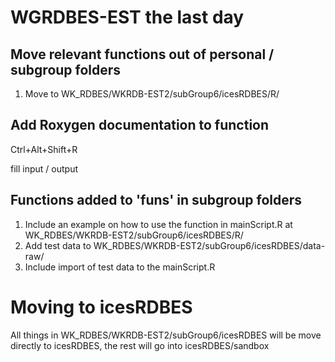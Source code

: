 # WGRDBES-EST the last day

## Move relevant functions out of personal / subgroup folders 
1. Move to WK_RDBES/WKRDB-EST2/subGroup6/icesRDBES/R/

## Add Roxygen documentation to function
Ctrl+Alt+Shift+R

fill input / output 

## Functions added to 'funs' in subgroup folders
1. Include an example on how to use the function in mainScript.R at WK_RDBES/WKRDB-EST2/subGroup6/icesRDBES/R/
2. Add test data to WK_RDBES/WKRDB-EST2/subGroup6/icesRDBES/data-raw/
3. Include import of test data to the mainScript.R 

# Moving to icesRDBES
All things in WK_RDBES/WKRDB-EST2/subGroup6/icesRDBES will be move directly to icesRDBES, the rest will go into icesRDBES/sandbox
